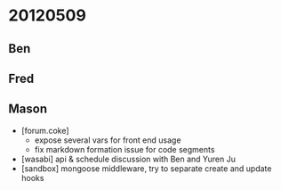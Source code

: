 # 20120509

## Ben



## Fred



## Mason
- [forum.coke]
    - expose several vars for front end usage
    - fix markdown formation issue for code segments
- [wasabi] api & schedule discussion with Ben and Yuren Ju
- [sandbox] mongoose middleware, try to separate create and update hooks
    
